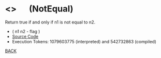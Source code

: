 # &lt;&gt; &emsp; (NotEqual)
Return true if and only if n1 is not equal to n2.
* ( n1 n2 - flag )
* [Source Code](../words/core_ext/NotEqual.cs)
* Execution Tokens: 1079603775 (interpreted) and 542732863 (compiled)


[BACK](builtins.md#NotEqual)

